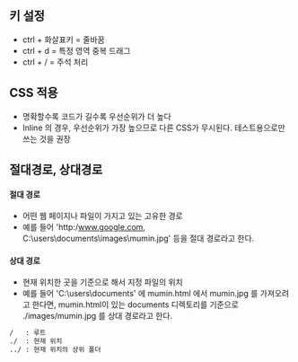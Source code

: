 ## 키 설정
- ctrl + 화살표키 = 줄바꿈
- ctrl + d = 특정 영역 중복 드래그
- ctrl + / = 주석 처리

## CSS 적용
- 명확할수록 코드가 길수록 우선순위가 더 높다
- Inline 의 경우, 우선순위가 가장 높으므로 다른 CSS가 무시된다. 테스트용으로만 쓰는 것을 권장

## 절대경로, 상대경로
#### 절대 경로
  - 어떤 웹 페이지나 파일이 가지고 있는 고유한 경로
  - 예를 들어 'http:/www.google.com, C:\users\documents\images\mumin.jpg' 등을 절대 경로라고 한다.

#### 상대 경로
  - 현재 위치한 곳을 기준으로 해서 지정 파일의 위치
  - 예를 들어 'C:\users\documents' 에 mumin.html 에서 mumin.jpg 를 가져오려고 한다면, mumin.html이 있는 documents 디렉토리를 기준으로 ./images/mumin.jpg 를 상대 경로라고 한다.

  ```txt
  /   : 루트
  ./  : 현재 위치
  ../ : 현재 위치의 상위 폴더
  ```
